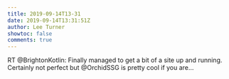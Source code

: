 ```yaml
---
title: 2019-09-14T13-31
date: 2019-09-14T13:31:51Z
author: Lee Turner
showtoc: false
comments: true
---
```


RT @BrightonKotlin: Finally managed to get a bit of a site up and running.  Certainly not perfect but @OrchidSSG is pretty cool if you are…

